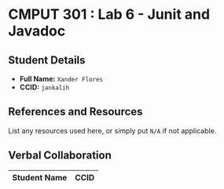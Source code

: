 # CMPUT 301 : Lab 6 - Junit and Javadoc

## Student Details

- **Full Name:** `Xander Flores`
- **CCID:** `jankalih`

## References and Resources

List any resources used here, or simply put `N/A` if not applicable.

## Verbal Collaboration

| Student Name | CCID     |
| ------------ | -------- |
